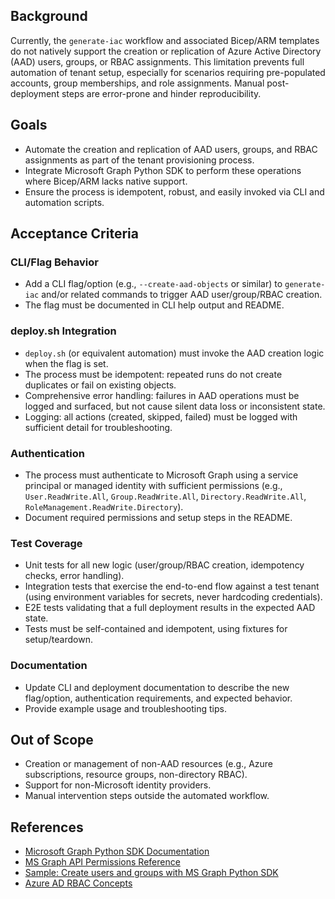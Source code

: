 ## Background

Currently, the `generate-iac` workflow and associated Bicep/ARM templates do not natively support the creation or replication of Azure Active Directory (AAD) users, groups, or RBAC assignments. This limitation prevents full automation of tenant setup, especially for scenarios requiring pre-populated accounts, group memberships, and role assignments. Manual post-deployment steps are error-prone and hinder reproducibility.

## Goals

- Automate the creation and replication of AAD users, groups, and RBAC assignments as part of the tenant provisioning process.
- Integrate Microsoft Graph Python SDK to perform these operations where Bicep/ARM lacks native support.
- Ensure the process is idempotent, robust, and easily invoked via CLI and automation scripts.

## Acceptance Criteria

### CLI/Flag Behavior

- Add a CLI flag/option (e.g., `--create-aad-objects` or similar) to `generate-iac` and/or related commands to trigger AAD user/group/RBAC creation.
- The flag must be documented in CLI help output and README.

### deploy.sh Integration

- `deploy.sh` (or equivalent automation) must invoke the AAD creation logic when the flag is set.
- The process must be idempotent: repeated runs do not create duplicates or fail on existing objects.
- Comprehensive error handling: failures in AAD operations must be logged and surfaced, but not cause silent data loss or inconsistent state.
- Logging: all actions (created, skipped, failed) must be logged with sufficient detail for troubleshooting.

### Authentication

- The process must authenticate to Microsoft Graph using a service principal or managed identity with sufficient permissions (e.g., `User.ReadWrite.All`, `Group.ReadWrite.All`, `Directory.ReadWrite.All`, `RoleManagement.ReadWrite.Directory`).
- Document required permissions and setup steps in the README.

### Test Coverage

- Unit tests for all new logic (user/group/RBAC creation, idempotency checks, error handling).
- Integration tests that exercise the end-to-end flow against a test tenant (using environment variables for secrets, never hardcoding credentials).
- E2E tests validating that a full deployment results in the expected AAD state.
- Tests must be self-contained and idempotent, using fixtures for setup/teardown.

### Documentation

- Update CLI and deployment documentation to describe the new flag/option, authentication requirements, and expected behavior.
- Provide example usage and troubleshooting tips.

## Out of Scope

- Creation or management of non-AAD resources (e.g., Azure subscriptions, resource groups, non-directory RBAC).
- Support for non-Microsoft identity providers.
- Manual intervention steps outside the automated workflow.

## References

- [Microsoft Graph Python SDK Documentation](https://learn.microsoft.com/en-us/graph/sdks/sdks-overview)
- [MS Graph API Permissions Reference](https://learn.microsoft.com/en-us/graph/permissions-reference)
- [Sample: Create users and groups with MS Graph Python SDK](https://github.com/microsoftgraph/msgraph-sdk-python)
- [Azure AD RBAC Concepts](https://learn.microsoft.com/en-us/azure/active-directory/roles/concept-understand-roles)